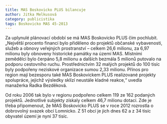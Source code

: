 ```yaml
---
title: MAS Boskovicko PLUS bilancuje
author: Jitka Melkusová
category: publicistika
tags: Boskovicko MAS 45-2013
---
```


Za uplynulé plánovací období se má MAS Boskovicko PLUS čím pochlubit. „Největší procento financí bylo přiděleno do projektů občanské vybavenosti, služeb a obnovy veřejných prostranství – celkem 26,6 milionu, za 6,97 milionu byly obnoveny historické památky na území MAS. Místními zemědělci bylo čerpáno 5,8 milionu a dalších bezmála 5 milionů putovalo na podporu cestovního ruchu. Prostřednictvím 32 malých projektů do 100 tisíc byly podpořeny neziskové organizace sumou 2,33 milionu. Přínos pro region mají bezesporu také MAS Boskovickem PLUS realizované projekty spolupráce, jejichž výsledky sklízí neustále kladné reakce,“ uvedla manažerka Radka Bezděková.

Od roku 2006 tak bylo v regionu podpořeno celkem 119 ze 162 podaných projektů. Jednotlivé subjekty získaly celkem 46,7 milionu dotací. Zde je třeba připomenout, že MAS Boskovicko PLUS se v roce 2012 rozrostla o dobrovolný svazek obcí Lomnicko. Z 51 obcí je jich dnes 62 a z 34 tisíc obyvatel území je nyní 37 tisíc.
